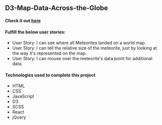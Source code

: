 ## D3-Map-Data-Across-the-Globe
#### Check it out [here](https://c0d0er.github.io/D3-Map-Data-Across-the-Globe/)

#### Fulfill the below user stories:
- User Story: I can see where all Meteorites landed on a world map.
- User Story: I can tell the relative size of the meteorite, just by looking at the way it's represented on the map.
- User Story: I can mouse over the meteorite's data point for additional data.

#### Technologies used to complete this project
- HTML
- CSS
- JavaScript
- D3
- SCSS
- React
- jQuery
